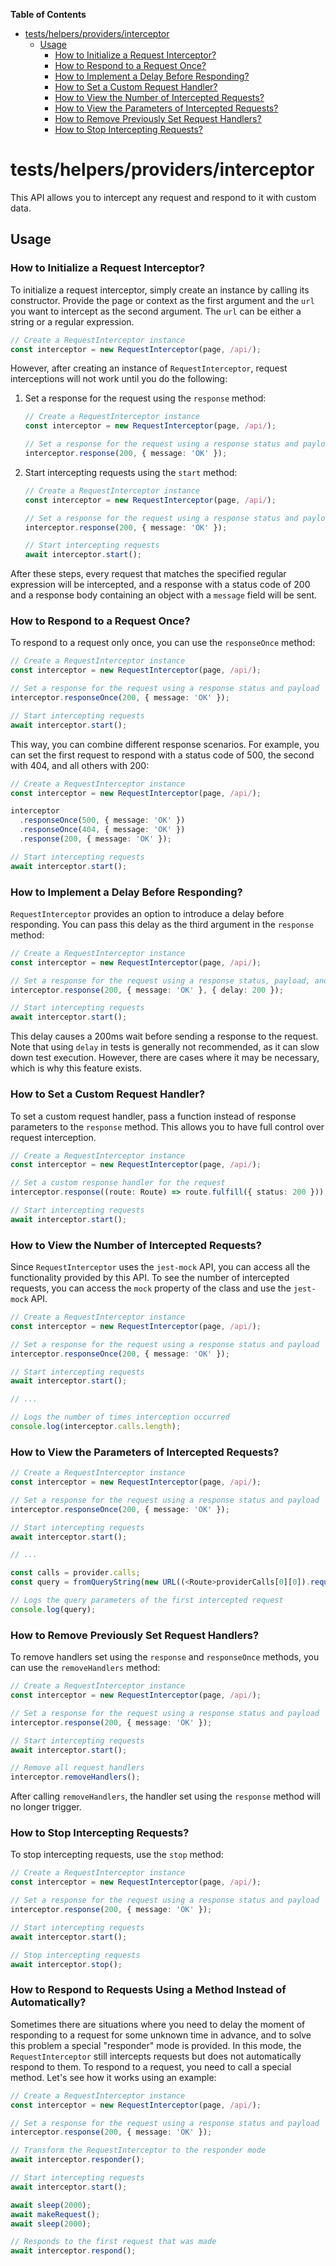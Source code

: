 <!-- START doctoc generated TOC please keep comment here to allow auto update -->
<!-- DON'T EDIT THIS SECTION, INSTEAD RE-RUN doctoc TO UPDATE -->
**Table of Contents**

- [tests/helpers/providers/interceptor](#testshelpersprovidersinterceptor)
  - [Usage](#usage)
    - [How to Initialize a Request Interceptor?](#how-to-initialize-a-request-interceptor)
    - [How to Respond to a Request Once?](#how-to-respond-to-a-request-once)
    - [How to Implement a Delay Before Responding?](#how-to-implement-a-delay-before-responding)
    - [How to Set a Custom Request Handler?](#how-to-set-a-custom-request-handler)
    - [How to View the Number of Intercepted Requests?](#how-to-view-the-number-of-intercepted-requests)
    - [How to View the Parameters of Intercepted Requests?](#how-to-view-the-parameters-of-intercepted-requests)
    - [How to Remove Previously Set Request Handlers?](#how-to-remove-previously-set-request-handlers)
    - [How to Stop Intercepting Requests?](#how-to-stop-intercepting-requests)

<!-- END doctoc generated TOC please keep comment here to allow auto update -->

# tests/helpers/providers/interceptor

This API allows you to intercept any request and respond to it with custom data.

## Usage

### How to Initialize a Request Interceptor?

To initialize a request interceptor, simply create an instance by calling its constructor. Provide the page or context as the first argument and the `url` you want to intercept as the second argument. The `url` can be either a string or a regular expression.

```typescript
// Create a RequestInterceptor instance
const interceptor = new RequestInterceptor(page, /api/);
```

However, after creating an instance of `RequestInterceptor`, request interceptions will not work until you do the following:

1. Set a response for the request using the `response` method:

   ```typescript
   // Create a RequestInterceptor instance
   const interceptor = new RequestInterceptor(page, /api/);

   // Set a response for the request using a response status and payload
   interceptor.response(200, { message: 'OK' });
   ```

2. Start intercepting requests using the `start` method:

   ```typescript
   // Create a RequestInterceptor instance
   const interceptor = new RequestInterceptor(page, /api/);

   // Set a response for the request using a response status and payload
   interceptor.response(200, { message: 'OK' });

   // Start intercepting requests
   await interceptor.start();
   ```

After these steps, every request that matches the specified regular expression will be intercepted, and a response with a status code of 200 and a response body containing an object with a `message` field will be sent.

### How to Respond to a Request Once?

To respond to a request only once, you can use the `responseOnce` method:

```typescript
// Create a RequestInterceptor instance
const interceptor = new RequestInterceptor(page, /api/);

// Set a response for the request using a response status and payload
interceptor.responseOnce(200, { message: 'OK' });

// Start intercepting requests
await interceptor.start();
```

This way, you can combine different response scenarios. For example, you can set the first request to respond with a status code of 500, the second with 404, and all others with 200:

```typescript
// Create a RequestInterceptor instance
const interceptor = new RequestInterceptor(page, /api/);

interceptor
  .responseOnce(500, { message: 'OK' })
  .responseOnce(404, { message: 'OK' })
  .response(200, { message: 'OK' });

// Start intercepting requests
await interceptor.start();
```

### How to Implement a Delay Before Responding?

`RequestInterceptor` provides an option to introduce a delay before responding. You can pass this delay as the third argument in the `response` method:

```typescript
// Create a RequestInterceptor instance
const interceptor = new RequestInterceptor(page, /api/);

// Set a response for the request using a response status, payload, and delay
interceptor.response(200, { message: 'OK' }, { delay: 200 });

// Start intercepting requests
await interceptor.start();
```

This delay causes a 200ms wait before sending a response to the request. Note that using `delay` in tests is generally not recommended, as it can slow down test execution. However, there are cases where it may be necessary, which is why this feature exists.

### How to Set a Custom Request Handler?

To set a custom request handler, pass a function instead of response parameters to the `response` method. This allows you to have full control over request interception.

```typescript
// Create a RequestInterceptor instance
const interceptor = new RequestInterceptor(page, /api/);

// Set a custom response handler for the request
interceptor.response((route: Route) => route.fulfill({ status: 200 }));

// Start intercepting requests
await interceptor.start();
```

### How to View the Number of Intercepted Requests?

Since `RequestInterceptor` uses the `jest-mock` API, you can access all the functionality provided by this API. To see the number of intercepted requests, you can access the `mock` property of the class and use the `jest-mock` API.

```typescript
// Create a RequestInterceptor instance
const interceptor = new RequestInterceptor(page, /api/);

// Set a response for the request using a response status and payload
interceptor.responseOnce(200, { message: 'OK' });

// Start intercepting requests
await interceptor.start();

// ...

// Logs the number of times interception occurred
console.log(interceptor.calls.length);
```

### How to View the Parameters of Intercepted Requests?

```typescript
// Create a RequestInterceptor instance
const interceptor = new RequestInterceptor(page, /api/);

// Set a response for the request using a response status and payload
interceptor.responseOnce(200, { message: 'OK' });

// Start intercepting requests
await interceptor.start();

// ...

const calls = provider.calls;
const query = fromQueryString(new URL((<Route>providerCalls[0][0]).request().url()).search);

// Logs the query parameters of the first intercepted request
console.log(query);
```

### How to Remove Previously Set Request Handlers?

To remove handlers set using the `response` and `responseOnce` methods, you can use the `removeHandlers` method:

```typescript
// Create a RequestInterceptor instance
const interceptor = new RequestInterceptor(page, /api/);

// Set a response for the request using a response status and payload
interceptor.response(200, { message: 'OK' });

// Start intercepting requests
await interceptor.start();

// Remove all request handlers
interceptor.removeHandlers();
```

After calling `removeHandlers`, the handler set using the `response` method will no longer trigger.

### How to Stop Intercepting Requests?

To stop intercepting requests, use the `stop` method:

```typescript
// Create a RequestInterceptor instance
const interceptor = new RequestInterceptor(page, /api/);

// Set a response for the request using a response status and payload
interceptor.response(200, { message: 'OK' });

// Start intercepting requests
await interceptor.start();

// Stop intercepting requests
await interceptor.stop();
```

### How to Respond to Requests Using a Method Instead of Automatically?

Sometimes there are situations where you need to delay the moment of responding to a request for some unknown time in advance, and to solve this problem a special "responder" mode is provided.
In this mode, the `RequestInterceptor` still intercepts requests but does not automatically respond to them.
To respond to a request, you need to call a special method. Let's see how it works using an example:

```typescript
// Create a RequestInterceptor instance
const interceptor = new RequestInterceptor(page, /api/);

// Set a response for the request using a response status and payload
interceptor.response(200, { message: 'OK' });

// Transform the RequestInterceptor to the responder mode
await interceptor.responder();

// Start intercepting requests
await interceptor.start();

await sleep(2000);
await makeRequest();
await sleep(2000);

// Responds to the first request that was made
await interceptor.respond();
```
